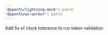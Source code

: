 ```yaml
---
'@openfn/lightning-mock': patch
'@openfn/ws-worker': patch
---
```


Add 5s of clock tolerance to run token validation
